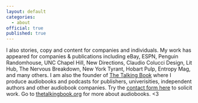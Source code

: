 ```yaml
---
layout: default
categories:
  - about
official: true
published: true
---
```

I also stories, copy and content for companies and individuals. My work has appeared for companies & publications including eBay, ESPN, Penguin Randomhouse, UNC Chapel Hill, New Directions, Claudio Colucci Design, Lit Hub, The Nervous Breakdown, New York Tyrant, Hobart Pulp, Entropy Mag, and many others. I am also the founder of [The Talking Book](thetalkingbook.org) where I produce audiobooks and podcasts for publishers, univerisities, independent authors and other audiobook companies. Try the [contact form here](http://krishartrum.com/contact) to solicit work. Go to [thetalkingbook.org](thetalkingbook.org) for more about audiobooks. <3
